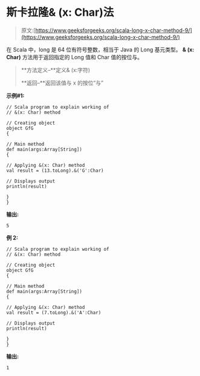 # 斯卡拉隆& (x: Char)法

> 原文:[https://www.geeksforgeeks.org/scala-long-x-char-method-9/](https://www.geeksforgeeks.org/scala-long-x-char-method-9/)

在 Scala 中，long 是 64 位有符号整数，相当于 Java 的 Long 基元类型。 **& (x: Char)** 方法用于返回指定的 Long 值和 Char 值的按位与。

> **方法定义–**定义& (x:字符)
> 
> **返回–**返回该值与 x 的按位“与”

**示例#1:**

```
// Scala program to explain working of
// &(x: Char) method

// Creating object
object GfG
{ 

// Main method
def main(args:Array[String])
{

// Applying &(x: Char) method 
val result = (13.toLong).&('G':Char)

// Displays output
println(result)

}
} 
```

**输出:**

```
5
```

**例 2:**

```
// Scala program to explain working of
// &(x: Char) method

// Creating object
object GfG
{ 

// Main method
def main(args:Array[String])
{

// Applying &(x: Char) method 
val result = (7.toLong).&('A':Char)

// Displays output
println(result)

}
} 
```

**输出:**

```
1
```